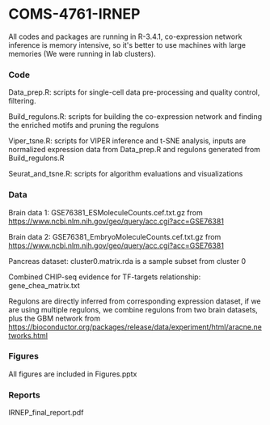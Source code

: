 # COMS-4761-IRNEP

All codes and packages are running in R-3.4.1, co-expression network inference is memory intensive, so it's better to use machines with large memories (We were running in lab clusters).

### Code
Data_prep.R: scripts for single-cell data pre-processing and quality control, filtering.

Build_regulons.R: scripts for building the co-expression network and finding the enriched motifs and pruning the regulons

Viper_tsne.R: scripts for VIPER inference and t-SNE analysis, inputs are normalized expression data from Data_prep.R and regulons generated from Build_regulons.R

Seurat_and_tsne.R: scripts for algorithm evaluations and visualizations

### Data
Brain data 1: GSE76381_ESMoleculeCounts.cef.txt.gz from https://www.ncbi.nlm.nih.gov/geo/query/acc.cgi?acc=GSE76381

Brain data 2: GSE76381_EmbryoMoleculeCounts.cef.txt.gz from https://www.ncbi.nlm.nih.gov/geo/query/acc.cgi?acc=GSE76381

Pancreas dataset: cluster0.matrix.rda is a sample subset from cluster 0

Combined CHIP-seq evidence for TF-targets relationship: gene_chea_matrix.txt

Regulons are directly inferred from corresponding expression dataset, if we are using multiple regulons, we combine regulons from two brain datasets, plus the GBM network from https://bioconductor.org/packages/release/data/experiment/html/aracne.networks.html

### Figures
All figures are included in Figures.pptx

### Reports
IRNEP_final_report.pdf
